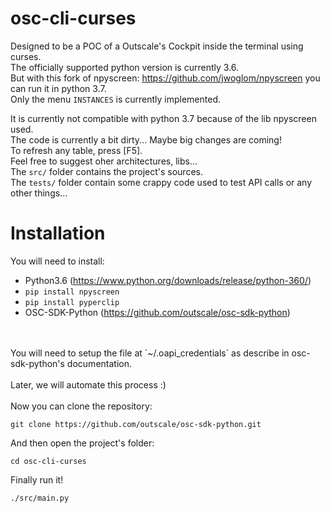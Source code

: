 # osc-cli-curses

Designed to be a POC of a Outscale's Cockpit inside the terminal using curses.<br/>The officially supported python version is currently 3.6.<br/>
But with this fork of npyscreen: https://github.com/jwoglom/npyscreen you can run it in python 3.7.<br>
Only the menu `INSTANCES` is currently implemented.<br>

It is currently not compatible with python 3.7 because of the lib npyscreen used.<br/> The code is currently a bit dirty... Maybe big changes are coming!<br>To refresh any table, press [F5].<br>Feel free to suggest oher architectures, libs...<br/>The `src/` folder contains the project's sources.<br/>The ```tests/``` folder contain some crappy code used to test API calls or any other things...

# Installation

You will need to install:<br>
* Python3.6 (https://www.python.org/downloads/release/python-360/)<br>
* `pip install npyscreen`<br>
* `pip install pyperclip`<br>
* OSC-SDK-Python (https://github.com/outscale/osc-sdk-python)<br>
<br>
<br>
You will need to setup the file at
`~/.oapi_credentials`
as describe in osc-sdk-python's documentation.<br>
<br>Later, we will automate this process :)
<br><br>
Now you can clone the repository:
<br>

`git clone https://github.com/outscale/osc-sdk-python.git`<br>

And then open the project's folder: <br>

`cd osc-cli-curses`<br>

Finally run it!<br>

`./src/main.py`
